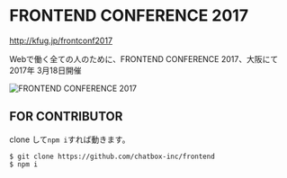 # FRONTEND CONFERENCE 2017


http://kfug.jp/frontconf2017

Webで働く全ての人のために、FRONTEND CONFERENCE 2017、大阪にて2017年 3月18日開催

![FRONTEND CONFERENCE 2017](http://kfug.jp/frontconf2017/img/ogp.jpg)


## FOR CONTRIBUTOR

clone して`npm i`すれば動きます。

````
$ git clone https://github.com/chatbox-inc/frontend
$ npm i
````



